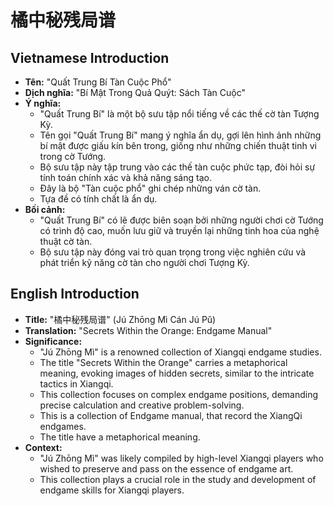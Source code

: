 # 橘中秘残局谱

## Vietnamese Introduction

* **Tên:** "Quất Trung Bí Tàn Cuộc Phổ"
* **Dịch nghĩa:** "Bí Mật Trong Quả Quýt: Sách Tàn Cuộc"
* **Ý nghĩa:**
    * "Quất Trung Bí" là một bộ sưu tập nổi tiếng về các thế cờ tàn Tượng Kỳ.
    * Tên gọi "Quất Trung Bí" mang ý nghĩa ẩn dụ, gợi lên hình ảnh những bí mật được giấu kín bên trong, giống như những chiến thuật tinh vi trong cờ Tướng.
    * Bộ sưu tập này tập trung vào các thế tàn cuộc phức tạp, đòi hỏi sự tính toán chính xác và khả năng sáng tạo.
    * Đây là bộ "Tàn cuộc phổ" ghi chép những ván cờ tàn.
    * Tựa đề có tính chất là ẩn dụ.
* **Bối cảnh:**
    * "Quất Trung Bí" có lẽ được biên soạn bởi những người chơi cờ Tướng có trình độ cao, muốn lưu giữ và truyền lại những tinh hoa của nghệ thuật cờ tàn.
    * Bộ sưu tập này đóng vai trò quan trọng trong việc nghiên cứu và phát triển kỹ năng cờ tàn cho người chơi Tượng Kỳ.

## English Introduction

* **Title:** "橘中秘残局谱" (Jú Zhōng Mì Cán Jú Pǔ)
* **Translation:** "Secrets Within the Orange: Endgame Manual"
* **Significance:**
    * "Jú Zhōng Mì" is a renowned collection of Xiangqi endgame studies.
    * The title "Secrets Within the Orange" carries a metaphorical meaning, evoking images of hidden secrets, similar to the intricate tactics in Xiangqi.
    * This collection focuses on complex endgame positions, demanding precise calculation and creative problem-solving.
    * This is a collection of Endgame manual, that record the XiangQi endgames.
    * The title have a metaphorical meaning.
* **Context:**
    * "Jú Zhōng Mì" was likely compiled by high-level Xiangqi players who wished to preserve and pass on the essence of endgame art.
    * This collection plays a crucial role in the study and development of endgame skills for Xiangqi players.